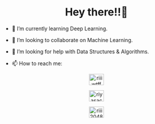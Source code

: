 <h1 align="center">Hey there!!👋</h1>

- 🌱 I’m currently learning Deep Learning.
- 👯 I’m looking to collaborate on Machine Learning.
- 🤔 I’m looking for help with Data Structures & Algorithms.

- 📫 How to reach me:
<p align="center"><span class="tab"></span>
<a href="https://twitter.com/riiiwtff" target="blank"><img align="center" src="https://raw.githubusercontent.com/rahuldkjain/github-profile-readme-generator/master/src/images/icons/Social/twitter.svg" alt="riiiwtff" height="30" width="40" /></a> </p>
<p align="center"><span class="tab"></span>
<a href="https://www.linkedin.com/in/riyasachdeva04" target="blank"><img align="center" src="https://raw.githubusercontent.com/rahuldkjain/github-profile-readme-generator/master/src/images/icons/Social/linked-in-alt.svg" alt="riyasachdeva04" height="30" width="40" /></a></p>
<p align="center"><span class="tab"></span>
<a href="https://instagram.com/riii2048" target="blank"><img align="center" src="https://raw.githubusercontent.com/rahuldkjain/github-profile-readme-generator/master/src/images/icons/Social/instagram.svg" alt="riii2048" height="30" width="40" /></a>
</p>
